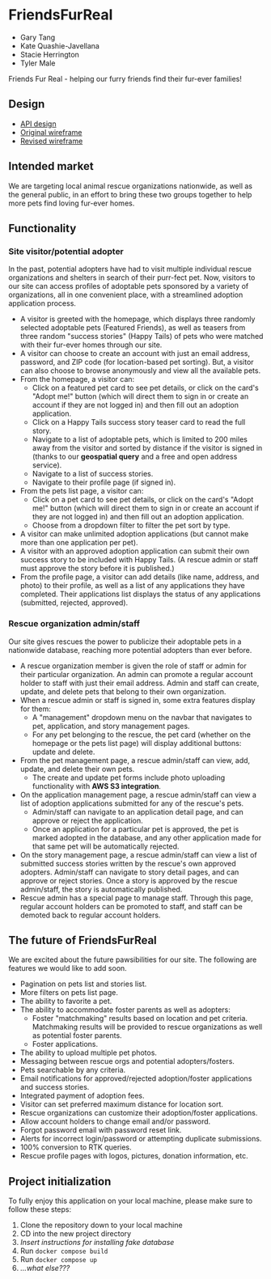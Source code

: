 # FriendsFurReal

- Gary Tang
- Kate Quashie-Javellana
- Stacie Herrington
- Tyler Male

Friends Fur Real - helping our furry friends find their fur-ever families!

## Design

- [API design](docs/api-design.md)
- [Original wireframe](docs/FriendsFurReal.png)
- [Revised wireframe](docs/fur.png)

## Intended market

We are targeting local animal rescue organizations nationwide, as well as the general public, in an effort to bring these two groups together to help more pets find loving fur-ever homes.

## Functionality

### Site visitor/potential adopter

In the past, potential adopters have had to visit multiple individual rescue organizations and shelters in search of their purr-fect pet.
Now, visitors to our site can access profiles of adoptable pets sponsored by a variety of organizations, all in one convenient place, with a streamlined adoption application process.
- A visitor is greeted with the homepage, which displays three randomly selected adoptable pets (Featured Friends), as well as teasers from three random "success stories" (Happy Tails) of pets who were matched with their fur-ever homes through our site.
- A visitor can choose to create an account with just an email address, password, and ZIP code (for location-based pet sorting). But, a visitor can also choose to browse anonymously and view all the available pets.
- From the homepage, a visitor can:
  - Click on a featured pet card to see pet details, or click on the card's "Adopt me!" button (which will direct them to sign in or create an account if they are not logged in) and then fill out an adoption application.
  - Click on a Happy Tails success story teaser card to read the full story.
  - Navigate to a list of adoptable pets, which is limited to 200 miles away from the visitor and sorted by distance if the visitor is signed in (thanks to our **geospatial query** and a free and open address service).
  - Navigate to a list of success stories.
  - Navigate to their profile page (if signed in).
- From the pets list page, a visitor can:
  - Click on a pet card to see pet details, or click on the card's "Adopt me!" button (which will direct them to sign in or create an account if they are not logged in) and then fill out an adoption application.
  - Choose from a dropdown filter to filter the pet sort by type.
- A visitor can make unlimited adoption applications (but cannot make more than one application per pet).
- A visitor with an approved adoption application can submit their own success story to be included with Happy Tails. (A rescue admin or staff must approve the story before it is published.)
- From the profile page, a visitor can add details (like name, address, and photo) to their profile, as well as a list of any applications they have completed. Their applications list displays the status of any applications (submitted, rejected, approved).

### Rescue organization admin/staff

Our site gives rescues the power to publicize their adoptable pets in a nationwide database, reaching more potential adopters than ever before.
- A rescue organization member is given the role of staff or admin for their particular organization. An admin can promote a regular account holder to staff with just their email address. Admin and staff can create, update, and delete pets that belong to their own organization.
- When a rescue admin or staff is signed in, some extra features display for them:
  - A "management" dropdown menu on the navbar that navigates to pet, application, and story management pages.
  - For any pet belonging to the rescue, the pet card (whether on the homepage or the pets list page) will display additional buttons: update and delete.
- From the pet management page, a rescue admin/staff can view, add, update, and delete their own pets.
  - The create and update pet forms include photo uploading functionality with **AWS S3 integration**.
- On the application management page, a rescue admin/staff can view a list of adoption applications submitted for any of the rescue's pets.
  - Admin/staff can navigate to an application detail page, and can approve or reject the application.
  - Once an application for a particular pet is approved, the pet is marked adopted in the database, and any other application made for that same pet will be automatically rejected.
- On the story management page, a rescue admin/staff can view a list of submitted success stories written by the rescue's own approved adopters. Admin/staff can navigate to story detail pages, and can approve or reject stories. Once a story is approved by the rescue admin/staff, the story is automatically published.
- Rescue admin has a special page to manage staff. Through this page, regular account holders can be promoted to staff, and staff can be demoted back to regular account holders.


## The future of FriendsFurReal

We are excited about the future pawsibilities for our site. The following are features we would like to add soon.
- Pagination on pets list and stories list.
- More filters on pets list page.
- The ability to favorite a pet.
- The ability to accommodate foster parents as well as adopters:
  - Foster "matchmaking" results based on location and pet criteria. Matchmaking results will be provided to rescue organizations as well as potential foster parents.
  - Foster applications.
- The ability to upload multiple pet photos.
- Messaging between rescue orgs and potential adopters/fosters.
- Pets searchable by any criteria.
- Email notifications for approved/rejected adoption/foster applications and success stories.
- Integrated payment of adoption fees.
- Visitor can set preferred maximum distance for location sort.
- Rescue organizations can customize their adoption/foster applications.
- Allow account holders to change email and/or password.
- Forgot password email with password reset link.
- Alerts for incorrect login/password or attempting duplicate submissions.
- 100% conversion to RTK queries.
- Rescue profile pages with logos, pictures, donation information, etc.

## Project initialization

To fully enjoy this application on your local machine, please make sure to follow these steps:

1. Clone the repository down to your local machine
2. CD into the new project directory
3. *Insert instructions for installing fake database*
4. Run `docker compose build`
5. Run `docker compose up`
6. *...what else???*
